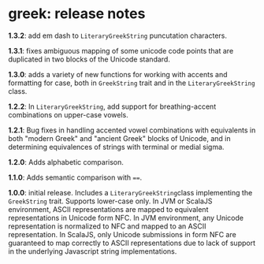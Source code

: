 # greek: release notes

**1.3.2**:  add em dash to `LiteraryGreekString` puncutation characters.

**1.3.1**: fixes ambiguous mapping of some unicode code points that are duplicated in two blocks of the Unicode standard.

**1.3.0**: adds a variety of new functions for working with accents and formatting for case, both in `GreekString` trait and in the `LiteraryGreekString` class.

**1.2.2**: In `LiteraryGreekString`, add support for breathing-accent combinations on upper-case vowels.

**1.2.1**: Bug fixes in handling accented vowel combinations with equivalents in both "modern Greek" and "ancient Greek" blocks of Unicode, and in determining equivalences of strings with terminal or medial sigma.

**1.2.0**: Adds alphabetic comparison.

**1.1.0**:  Adds semantic comparison with `==`.

**1.0.0**:  initial release.  Includes a `LiteraryGreekString`class implementing the `GreekString` trait.  Supports lower-case only. In JVM or ScalaJS environment, ASCII representations are mapped to equivalent representations in Unicode form NFC.  In JVM environment, any Unicode representation is normalized to NFC and mapped to an ASCII representation.  In ScalaJS, only Unicode submissions in form NFC are guaranteed to map correctly to ASCII representations due to lack of support in the underlying Javascript string implementations.
